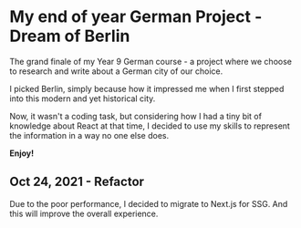 # My end of year German Project - Dream of Berlin

The grand finale of my Year 9 German course - a project where we choose to research and write about a German city of our choice.

I picked Berlin, simply because how it impressed me when I first stepped into this modern and yet historical city.

Now, it wasn't a coding task, but considering how I had a tiny bit of knowledge about React at that time, I decided to use my skills to represent the information in a way no one else does.

**Enjoy!**

## Oct 24, 2021 - Refactor

Due to the poor performance, I decided to migrate to Next.js for SSG. And this will improve the overall experience.
